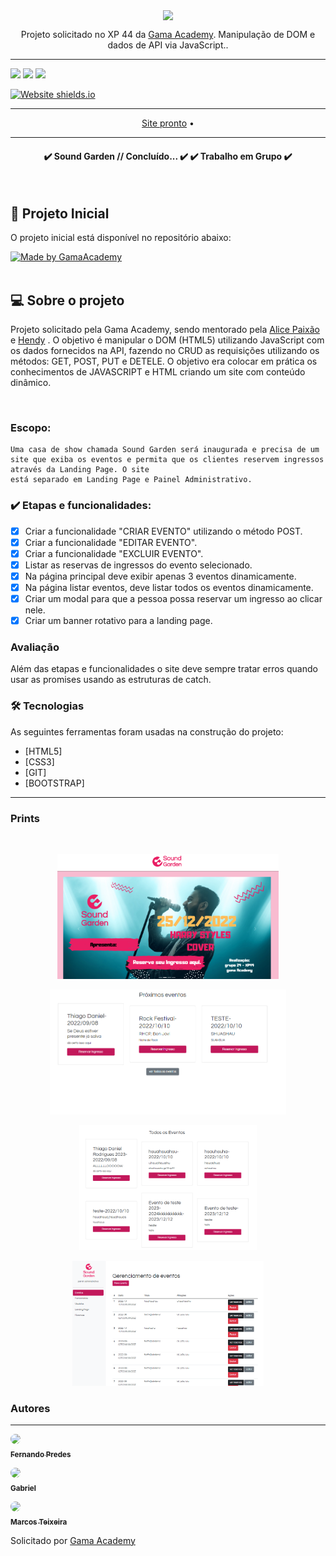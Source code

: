 <p align="center">
<img align="center" height="100" src="img\Sound-logo-white (1).png"></p>

<p align="center">Projeto solicitado no XP 44 da <a href="https://gama.academy"> Gama Academy</a>. Manipulação de DOM e dados de API via JavaScript..</p>
<hr>

<img src="https://img.shields.io/github/issues/fernandopredes/soundgarden-front">
<img src="https://img.shields.io/github/forks/fernandopredes/soundgarden-front">
<img src="https://img.shields.io/github/stars/fernandopredes/soundgarden-front">
<br>

[![Website shields.io](https://img.shields.io/website-up-down-green-red/http/shields.io.svg)](http://shields.io/)

<hr>

<p align="center">
 <a href="https://fernandopredes.github.io/soundgarden-front/">Site pronto</a> •
</p>
<hr>

<h4 align="center"> 
	✔️  Sound Garden // Concluído...  ✔️
    ✔️  Trabalho em Grupo  ✔️

</h4>
<br>

## 🎨 Projeto Inicial

O projeto inicial está disponível no repositório abaixo:

<a href="https://github.com/educacao-gama/soundgarden-front">
  <img alt="Made by GamaAcademy" src="https://img.shields.io/badge/Acessar-Repositório-%2304D361">
</a>
<br>
<br>
<h2>💻 Sobre o projeto</h2>
<p>Projeto solicitado pela Gama Academy, sendo mentorado pela <a href="https://github.com/alicepaixao">Alice Paixão</a> e <a href="https://github.com/fronthendy">Hendy</a> . O objetivo é manipular o DOM (HTML5) utilizando JavaScript com os dados fornecidos na API, fazendo no CRUD as requisições utilizando os métodos: GET, POST, PUT e DETELE. O objetivo era colocar em prática os conhecimentos de JAVASCRIPT e HTML criando um site com conteúdo dinâmico.</p>
<br>


###    Escopo:
    Uma casa de show chamada Sound Garden será inaugurada e precisa de um site que exiba os eventos e permita que os clientes reservem ingressos através da Landing Page. O site 
    está separado em Landing Page e Painel Administrativo.

### ✔️ Etapas e funcionalidades:

- [x] Criar a funcionalidade "CRIAR EVENTO" utilizando o método POST.
- [x] Criar a funcionalidade "EDITAR EVENTO".
- [x] Criar a funcionalidade "EXCLUIR EVENTO".
- [x] Listar as reservas de ingressos do evento selecionado.
- [x] Na página principal deve exibir apenas 3 eventos dinamicamente.
- [x] Na página listar eventos, deve listar todos os eventos dinamicamente.
- [x] Criar um modal para que a pessoa possa reservar um ingresso ao clicar nele.
- [x] Criar um banner rotativo para a landing page.

###  Avaliação
Além das etapas e funcionalidades o site deve sempre tratar erros quando usar as promises usando as estruturas de catch.

### 🛠 Tecnologias

As seguintes ferramentas foram usadas na construção do projeto:

- [HTML5]
- [CSS3]
- [GIT]
- [BOOTSTRAP]

<hr>

### Prints

<br>
<p align="center">
<img src="img\print1.png" height="200"></p>

<p align="center">
<img src="img\print2.png" height="200"></p>


<p align="center">
<img src="img\print 3.png" height="200"></p>

<p align="center">
<img src="img\print4.png" height="200"></p>



### Autores
---
<p><a href="https://github.com/fernandopredes">
 <img style="border-radius: 50%;" src="https://avatars.githubusercontent.com/u/76272470?v=4" width="100px;"/>
 <br />
 <sub><b>Fernando Predes</b></sub></p></a>

 <p><a href="https://github.com/gabrieleagle">
 <img style="border-radius: 50%;" src="https://avatars.githubusercontent.com/u/109248116?v=4" width="100px;"/>
 <br />
 <sub><b>Gabriel</b></sub></p></a>

<p><a href="https://github.com/marcos-px">
 <img style="border-radius: 50%;" src="https://avatars.githubusercontent.com/u/105946388?s=96&v=4" width="100px;"/>
 <br />
 <sub><b>Marcos Teixeira</b></sub></p></a>

 <p>Solicitado por <a href="https://github.com/gamaacademy">Gama Academy</a></p>


